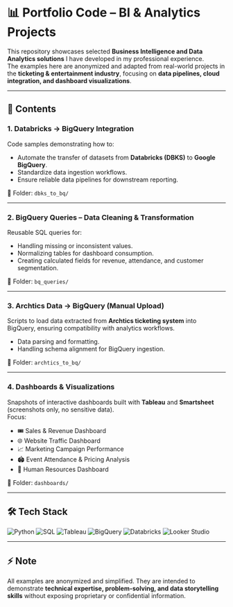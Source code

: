 # 📊 Portfolio Code – BI & Analytics Projects

This repository showcases selected **Business Intelligence and Data Analytics solutions** I have developed in my professional experience.  
The examples here are anonymized and adapted from real-world projects in the **ticketing & entertainment industry**, focusing on **data pipelines, cloud integration, and dashboard visualizations**.  

---

## 🚀 Contents

### 1. Databricks → BigQuery Integration  
Code samples demonstrating how to:  
- Automate the transfer of datasets from **Databricks (DBKS)** to **Google BigQuery**.  
- Standardize data ingestion workflows.  
- Ensure reliable data pipelines for downstream reporting.  

📂 Folder: `dbks_to_bq/`

---

### 2. BigQuery Queries – Data Cleaning & Transformation  
Reusable SQL queries for:  
- Handling missing or inconsistent values.  
- Normalizing tables for dashboard consumption.  
- Creating calculated fields for revenue, attendance, and customer segmentation.  

📂 Folder: `bq_queries/`

---

### 3. Archtics Data → BigQuery (Manual Upload)  
Scripts to load data extracted from **Archtics ticketing system** into BigQuery, ensuring compatibility with analytics workflows.  
- Data parsing and formatting.  
- Handling schema alignment for BigQuery ingestion.  

📂 Folder: `archtics_to_bq/`

---

### 4. Dashboards & Visualizations  
Snapshots of interactive dashboards built with **Tableau** and **Smartsheet** (screenshots only, no sensitive data).  
Focus:  
 
- 🎟️ Sales & Revenue Dashboard
- 🌐 Website Traffic Dashboard  
- 📈 Marketing Campaign Performance
- 🏟️ Event Attendance & Pricing Analysis
- 👥 Human Resources Dashboard  

📂 Folder: `dashboards/`

---

## 🛠️ Tech Stack
![Python](https://img.shields.io/badge/Python-3776AB?logo=python&logoColor=white) 
![SQL](https://img.shields.io/badge/SQL-336791?logo=postgresql&logoColor=white) 
![Tableau](https://img.shields.io/badge/Tableau-E97627?logo=tableau&logoColor=white) 
![BigQuery](https://img.shields.io/badge/BigQuery-4285F4?logo=google-cloud&logoColor=white) 
![Databricks](https://img.shields.io/badge/Databricks-FF3621?logo=databricks&logoColor=white) 
![Looker Studio](https://img.shields.io/badge/Looker%20Studio-4285F4?logo=google&logoColor=white)
 
---

## ⚡ Note
All examples are anonymized and simplified. They are intended to demonstrate **technical expertise, problem-solving, and data storytelling skills** without exposing proprietary or confidential information.  
